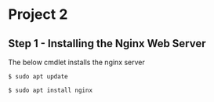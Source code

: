 # Project 2

**Step 1** - Installing the Nginx Web Server
---

The below cmdlet installs the nginx server

`$ sudo apt update`

`$ sudo apt install nginx`
